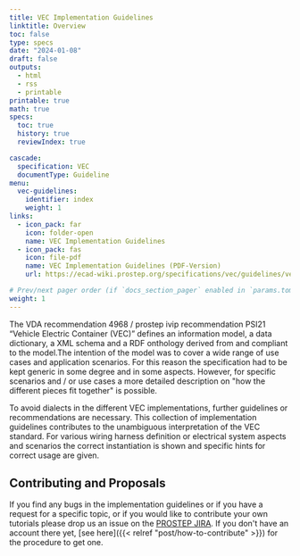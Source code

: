 ```yaml
---
title: VEC Implementation Guidelines
linktitle: Overview
toc: false
type: specs
date: "2024-01-08"
draft: false
outputs:
  - html
  - rss
  - printable
printable: true
math: true
specs:
  toc: true
  history: true
  reviewIndex: true

cascade:
  specification: VEC
  documentType: Guideline
menu:
  vec-guidelines:
    identifier: index
    weight: 1
links:
  - icon_pack: far
    icon: folder-open
    name: VEC Implementation Guidelines
  - icon_pack: fas
    icon: file-pdf
    name: VEC Implementation Guidelines (PDF-Version)
    url: https://ecad-wiki.prostep.org/specifications/vec/guidelines/vec-guidelines.pdf

# Prev/next pager order (if `docs_section_pager` enabled in `params.toml`)
weight: 1
---
```


The VDA recommendation 4968 / prostep ivip recommendation PSI21 “Vehicle Electric Container (VEC)” defines an information model, a data dictionary, a XML schema and a RDF onthology derived from and compliant to the model.The intention of the model was to cover a wide range of use cases and application scenarios. For this reason the specification had to be kept generic in some degree and in some aspects. However, for specific scenarios and / or use cases a more detailed description on "how the different pieces fit together" is possible.

<!--more-->

To avoid dialects in the different VEC implementations, further guidelines or recommendations are necessary. This collection of implementation guidelines contributes to the unambiguous interpretation of the VEC standard. For various wiring harness definition or electrical system aspects and scenarios the correct instantiation is shown and specific hints for correct usage are given.

## Contributing and Proposals

If you find any bugs in the implementation guidelines or if you have a request for a specific topic, or if you would like to contribute your own tutorials please drop us an issue on the [PROSTEP JIRA](https://prostep-ivip.atlassian.net/projects/KBLFRM/). If you don't have an account there yet, [see here]({{< relref "post/how-to-contribute" >}}) for the procedure to get one.
